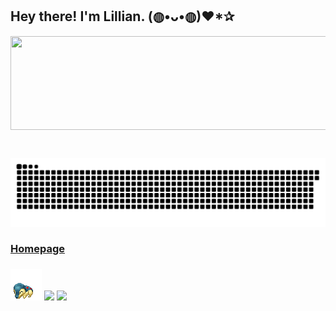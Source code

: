 <h2> Hey there! I'm Lillian. (◍•ᴗ•◍)❤*✰ </h2> 

<p float="left">
  <img align=top src="https://streak-stats.demolab.com?user=lli289&theme=onedark-duo&hide_border=true" width="800" height="150"/>
</p>
<div>
</br>
  
  ![Snake animation](https://github.com/lli289/lli289/blob/main/assets/github-contribution-grid-snake.svg)  
</div>

### [Homepage](https://lli289.github.io) 

### ![cyndaquil](https://github.com/lli289/lli289/blob/main/assets/cyndaquil.gif) <a href = "mailto: lli289.git@gmail.com"><img src="https://img.shields.io/badge/-Gmail-%23333?style=for-the-badge&logo=gmail&logoColor=white" target="_blank"></a>  <a href = "mailto: lli289@uky.edu"><img src="https://img.shields.io/badge/Microsoft_Outlook-0078D4?style=for-the-badge&logo=microsoft-outlook&logoColor=white"></a>
